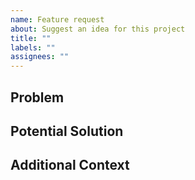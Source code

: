 ```yaml
---
name: Feature request
about: Suggest an idea for this project
title: ""
labels: ""
assignees: ""
---
```


## Problem

<!-- Is your feature request related to a problem? Please describe. -->

## Potential Solution

<!-- A clear and concise description of what you want to happen. -->

## Additional Context

<!-- Add any other context or screenshots about the feature request here. -->
